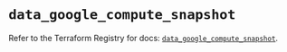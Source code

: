 # `data_google_compute_snapshot`

Refer to the Terraform Registry for docs: [`data_google_compute_snapshot`](https://registry.terraform.io/providers/hashicorp/google/6.25.0/docs/data-sources/compute_snapshot).
